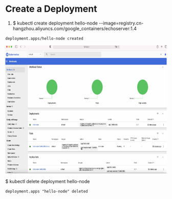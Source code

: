 # Create a Deployment

1. $ kubectl create deployment hello-node --image=registry.cn-hangzhou.aliyuncs.com/google_containers/echoserver:1.4
```
deployment.apps/hello-node created
```
<img src="../docs/k8s.deployment.succeed.jpg" width="700" height="400"> 

$ kubectl delete deployment hello-node
```
deployment.apps "hello-node" deleted
```

